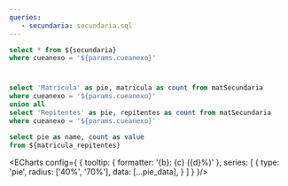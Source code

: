 ```yaml
---
queries:
   - secundaria: secundaria.sql
---
```


```sql secundaria_filtered
select * from ${secundaria}
where cueanexo = '${params.cueanexo}'
```

# <Value data={secundaria_filtered} column=nombre/> 

<DataTable data={secundaria_filtered}/>

```sql matricula_repitentes
select 'Matricula' as pie, matricula as count from matSecundaria
where cueanexo = '${params.cueanexo}'
union all
select 'Repitentes' as pie, repitentes as count from matSecundaria
where cueanexo = '${params.cueanexo}'
```

```sql pie_data
select pie as name, count as value
from ${matricula_repitentes}
```

<ECharts config={
   {
      tooltip: {
         formatter: '{b}: {c} ({d}%)'
      },
      series: [
         {
            type: 'pie',
            radius: ['40%', '70%'],
            data: [...pie_data],
         }
      ]
   }
}/>